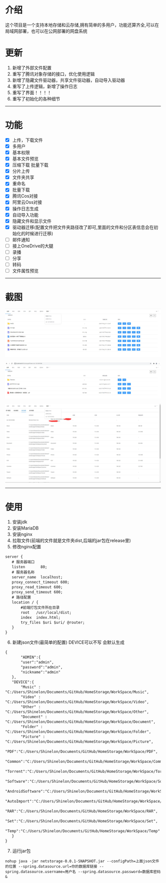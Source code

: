 # 介绍

这个项目是一个支持本地存储和云存储,拥有简单的多用户，功能还算齐全,可以在局域网部署，也可以在公网部署的网盘系统

# 更新
1. 新增了外部文件配置
2. 重写了腾讯对象存储的接口，优化使用逻辑
3. 新增了隐藏文件驱动器，共享文件驱动器，自动导入驱动器
4. 重写了上传逻辑，新增了操作日志
5. 重写了界面！！！！
6. 重写了初始化的各种细节

***

# 功能
- [x] 上传，下载文件
- [x] 多用户 
- [x] 基本权限 
- [x] 基本文件预览
- [x] 压缩下载 批量下载
- [x] 分片上传
- [x] 文件夹共享
- [x] 重命名
- [x] 批量下载
- [x] 腾讯Cos对接
- [x] 阿里云Oss对接
- [x] 操作日志生成
- [x] 自动导入功能
- [x] 隐藏文件和显示文件
- [x] 驱动器迁移(配置文件把文件夹路径改了即可,里面的文件和分区表信息会在初始化的时候进行迁移)
- [ ] 邮件通知
- [ ] 接上OneDrive的大腿
- [ ] 录播
- [ ] 分享
- [ ] 转码
- [ ] 文件属性预览
***
# 截图
![image](https://github.com/BakaSugus/HomeStorage/blob/main/Picture/本地存储.jpg)

![image](https://github.com/BakaSugus/HomeStorage/blob/main/Picture/Cos.jpg)

![image](https://github.com/BakaSugus/HomeStorage/blob/main/Picture/存储驱动器.jpg)

***
# 使用
 1. 安装jdk
 2. 安装MariaDB 
 3. 安装nginx
 4. 拉取文件(前端的文件就是文件夹dist,后端的jar包在release里)
 6. 修改nginx配置
 ```
 server {
    # 服务器端口
    listen       80;
    # 服务器名称
    server_name  localhost;
    proxy_connect_timeout 600;
    proxy_read_timeout 600;
    proxy_send_timeout 600;
    # 路径配置
    location / {
        #前端打包文件所在目录
        root   /usr/local/dist;
        index  index.html;
        try_files $uri $uri/ @router;  
    }
 }
 ```
 6. 新建json文件(最简单的配置) DEVICE可以不写 会默认生成
 ```
 {
		"ADMIN":{
		"user":"admin",
		"password":"admin",
		"nickname":"admin"
	},
	"DEVICE":{
		"Music" : "C:/Users/Shinelon/Documents/GitHub/HomeStorage/WorkSpace/Music",
		"Video" : "C:/Users/Shinelon/Documents/GitHub/HomeStorage/WorkSpace/Video",
		"Other" : "C:/Users/Shinelon/Documents/GitHub/HomeStorage/WorkSpace/Other",
		"Document" : "C:/Users/Shinelon/Documents/GitHub/HomeStorage/WorkSpace/Document",
		"Folder" : "C:/Users/Shinelon/Documents/GitHub/HomeStorage/WorkSpace/Folder",
		"Picture" : "C:/Users/Shinelon/Documents/GitHub/HomeStorage/WorkSpace/Picture",
		"PDF":"C:/Users/Shinelon/Documents/GitHub/HomeStorage/WorkSpace/PDF",
		"Common":"C:/Users/Shinelon/Documents/GitHub/HomeStorage/WorkSpace/Common",
		"Torrent":"C:/Users/Shinelon/Documents/GitHub/HomeStorage/WorkSpace/Torrent",
		"Software":"C:/Users/Shinelon/Documents/GitHub/HomeStorage/WorkSpace/Software",
		"AndroidSoftware":"C:/Users/Shinelon/Documents/GitHub/HomeStorage/WorkSpace/AndroidSoftware",
		"AutoImport":"C:/Users/Shinelon/Documents/GitHub/HomeStorage/WorkSpace/AutoImport",
		"RAR":"C:/Users/Shinelon/Documents/GitHub/HomeStorage/WorkSpace/RAR",
		"Set":"C:/Users/Shinelon/Documents/GitHub/HomeStorage/WorkSpace/Set",
		"Temp":"C:/Users/Shinelon/Documents/GitHub/HomeStorage/WorkSpace/Temp"
	}
}
 ```

 7. 运行jar包
 ```
 nohup java -jar netstorage-0.0.1-SNAPSHOT.jar --configPath=上面json文件的位置 --spring.datasource.url=你的数据库链接 --spring.datasource.username=用户名 --spring.datasource.password=数据库密码 &
 ```
